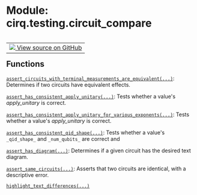 <div itemscope itemtype="http://developers.google.com/ReferenceObject">
<meta itemprop="name" content="cirq.testing.circuit_compare" />
<meta itemprop="path" content="Stable" />
</div>

# Module: cirq.testing.circuit_compare

<!-- Insert buttons and diff -->

<table class="tfo-notebook-buttons tfo-api" align="left">

<td>
  <a target="_blank" href="https://github.com/quantumlib/cirq/tree/master/cirq/testing/circuit_compare.py">
    <img src="https://www.tensorflow.org/images/GitHub-Mark-32px.png" />
    View source on GitHub
  </a>
</td>
</table>







## Functions

[`assert_circuits_with_terminal_measurements_are_equivalent(...)`](../../cirq/testing/assert_circuits_with_terminal_measurements_are_equivalent.md): Determines if two circuits have equivalent effects.

[`assert_has_consistent_apply_unitary(...)`](../../cirq/testing/assert_has_consistent_apply_unitary.md): Tests whether a value's _apply_unitary_ is correct.

[`assert_has_consistent_apply_unitary_for_various_exponents(...)`](../../cirq/testing/assert_has_consistent_apply_unitary_for_various_exponents.md): Tests whether a value's _apply_unitary_ is correct.

[`assert_has_consistent_qid_shape(...)`](../../cirq/testing/assert_has_consistent_qid_shape.md): Tests whether a value's `_qid_shape_` and `_num_qubits_` are correct and

[`assert_has_diagram(...)`](../../cirq/testing/assert_has_diagram.md): Determines if a given circuit has the desired text diagram.

[`assert_same_circuits(...)`](../../cirq/testing/assert_same_circuits.md): Asserts that two circuits are identical, with a descriptive error.

[`highlight_text_differences(...)`](../../cirq/testing/highlight_text_differences.md)


